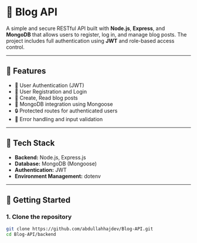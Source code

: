 # 📝 Blog API

A simple and secure RESTful API built with **Node.js**, **Express**, and **MongoDB** that allows users to register, log in, and manage blog posts. The project includes full authentication using **JWT** and role-based access control.

---

## 📁 Features

- 🔐 User Authentication (JWT)
- 👤 User Registration and Login
- 📝 Create, Read blog posts
- 🧾 MongoDB integration using Mongoose
- 🔒 Protected routes for authenticated users
- 🧪 Error handling and input validation

---

## 🧰 Tech Stack

- **Backend:** Node.js, Express.js
- **Database:** MongoDB (Mongoose)
- **Authentication:** JWT
- **Environment Management:** dotenv

---

## 🚀 Getting Started

### 1. Clone the repository

```bash
git clone https://github.com/abdullahhajdev/Blog-API.git
cd Blog-API/backend
